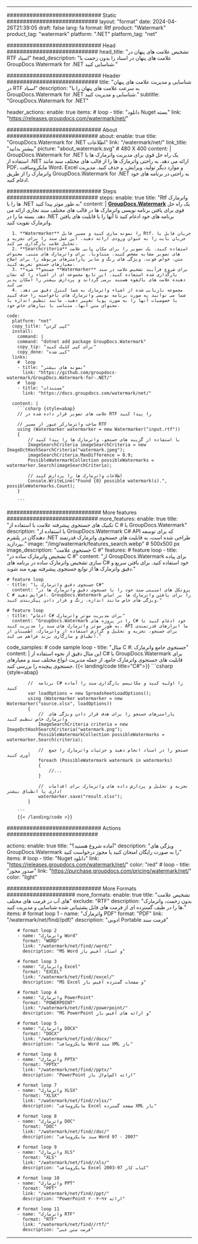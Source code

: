 
---
############################# Static ############################
layout: "format"
date:  2024-04-26T21:39:05
draft: false
lang: fa
format: Rtf
product: "Watermark"
product_tag: "watermark"
platform: ".NET"
platform_tag: "net"

############################# Head ############################
head_title: "تشخیص علامت های پنهان در RTF اسناد"
head_description: "علامت های پنهان در اسناد را بدون زحمت با GroupDocs.Watermark for .NET شناسایی کنید."

############################# Header ############################
title: "شناسایی و مدیریت علامت های پنهان در RTF اسناد" 
description: "به سرعت علامت های پنهان را با GroupDocs.Watermark for .NET شناسایی و مدیریت کنید."
subtitle: "GroupDocs.Watermark for .NET" 

header_actions:
  enable: true
  items:
    #  loop
    - title: "دانلود Nuget بسته"
      link: "https://releases.groupdocs.com/watermark/net/"
      
############################# About ############################
about:
    enable: true
    title: "GroupDocs.Watermark for .NET اطلاعات"
    link: "/watermark/net/"
    link_title: "بیشتر بدانید"
    picture: "about_watermark.svg" # 480 X 400
    content: |
       GroupDocs.Watermark for .NET یک راه حل قوی برای مدیریت واترمارک ها با استفاده از .NET ارائه می دهد. به راحتی واترمارک ها را از قالب های مختلف سند مانند PDF، مایکروسافت Word، Excel و موارد دیگر تولید، ویرایش، و حذف کنید. مدیریت واترمارک را از طریق GroupDocs.Watermark for .NET به راحتی در برنامه های خود ادغام کنید.

############################# Steps ############################
steps:
    enable: true
    title: "Rtf واترمارک ها را با .NET به طور موثر پیدا کنید"
    content: |
      **[GroupDocs.Watermark](https://products.groupdocs.com/watermark/net/)** یک راه حل قوی برای یافتن برنامه نویسی واترمارک ها در قالب های مختلف سند تجاری ارائه می دهد. بسته ما را در .NET برنامه های خود ادغام کنید تا آنها را با قابلیت های یافتن واترمارک تقویت کنید.
      
      1. **Watermarker** را نمونه سازی کنید و مسیر فایل Rtf، جریان فایل یا جریان بایت را به عنوان ورودی ارائه دهید. این عمل سند را برای تجزیه و تحلیل علامت بارگذاری می کند.
      2. **Searchcriteria** استفاده کنید. یک تصویر را برای مکان یابی علامت های تصویر مشابه مشخص کنید. متناوباً، برای واترمارک های متنی، محتوای متن، خواص فونت، ویژگی های رنگ و سایر پارامترهای مربوطه را برای اصلاح معیارهای جستجو تعریف کنید.
      3. **جستجو** شیء **Watermarker** برای شروع فرآیند تشخیص علامت در سند بارگذاری شده استفاده کنید. این تابع مجموعه ای از اشیاء را که نشان دهنده علامت های بالقوه هستند برمی گرداند و پردازش بیشتر را امکان پذیر می کند
      4. مجموعه بازیابی شده از اشیاء واترمارک به شما کنترل دقیق می دهد. شما می توانید به صورت برنامه نویسی واترمارک های ناخواسته را حذف کنید یا خصوصیات آنها را به صورت پویا تغییر دهید، مانند تنظیم اندازه یا محتوای متن آنها، متناسب با نیازهای خاص خود.
   
    code:
      platform: "net"
      copy_title: "کپی کردن"
      install:
        command: |
        command: "dotnet add package GroupDocs.Watermark"
        copy_tip: "برای کپی کلیک کنید"
        copy_done: "کپی شده"
      links:
        #  loop
        - title: "نمونه های بیشتر"
          link: "https://github.com/groupdocs-watermark/GroupDocs.Watermark-for-.NET/"
        #  loop
        - title: "مستندات"
          link: "https://docs.groupdocs.com/watermark/net/"
          
      content: |
        ```csharp {style=abap}
        // علامت های تصویر قرار داده شده در RTF را پیدا کنید

        // ساخت واترمارکر عبور از مسیر RTF
        using (Watermarker watermarker = new Watermarker("input.rtf"))
        {
            // با استفاده از گزینه های جستجو، واترمارک ها را پیدا کنید
            ImageSearchCriteria imageSearchCriteria = new ImageDctHashSearchCriteria("watermark.jpeg");
            imageSearchCriteria.MaxDifference = 0.9;
            PossibleWatermarkCollection possibleWatermarks = watermarker.Search(imageSearchCriteria);

            // اطلاعات واترمارک ها را پردازش کنید
            Console.WriteLine("Found {0} possible watermark(s).", possibleWatermarks.Count);
        }
        
        ```  

############################# More features ############################
more_features:
  enable: true
  title: "تکنیک های جستجوی پیشرفته علامت با استفاده از C # با GroupDocs.Watermark"
  description: "با استفاده از GroupDocs.Watermark C# API که برای توسعه دهندگان در پلتفرم .NET طراحی شده است، به قابلیت های جستجوی واترمارک قدرتمند بپردازید."
  image: "/img/watermark/features_search.webp" # 500x500 px
  image_description: "جستجوی علامت C #"
  features:
    # feature loop
    - title: "تشخیص واترمارک ساده در C #"
      content: "از GroupDocs.Watermark برای پیاده سازی تشخیص واترمارک ساده در برنامه های C# خود استفاده کنید. برای یافتن سریع و دقیق واترمارک ها از توابع جستجوی پیشرفته بهره مند شوید."

    # feature loop
    - title: "جستجوی دقیق واترمارک با C#"
      content: "پروتکل های امنیتی سند خود را با جستجوی دقیق واترمارک ها در C # افزایش دهید. GroupDocs.Watermark را برای یافتن واترمارک ها بر اساس ویژگی های خاص مانند اندازه، رنگ و قرار دادن پیکربندی کنید."

    # feature loop
    - title: "ادغام C# برای مدیریت موثر واترمارک"
      content: "GroupDocs.Watermark را در پروژه های C# خود ادغام کنید تا به طور موثر واترمارک های سند را مدیریت کنید. API ما ابزارهای قدرتمندی برای جستجو، تجزیه و تحلیل و گزارش استفاده از واترمارک، اطمینان از انطباق و سازگاری برند فراهم می کند."
      
  code_samples:
    # code sample loop
    - title: "مثال C #: جستجوی جامع واترمارک"
      content: |
        این مثال دقیق از نحوه استفاده از C# با GroupDocs.Watermark برای قابلیت های جستجوی واترمارک جامع، از جمله مدیریت انواع مختلف سند و معیارهای جستجوی پیچیده را بررسی کنید.
        {{< landing/code title="C#">}}
        ```csharp {style=abap}
        
            //  برنامه C# را اولیه کنید و مکانیسم بارگذاری سند را آماده کنید
            var loadOptions = new SpreadsheetLoadOptions();
            using (Watermarker watermarker = new Watermarker("source.xlsx", loadOptions))
            {
                //  پارامترهای جستجو را برای هدف قرار دادن ویژگی های واترمارک خاص تنظیم کنید
                ImageSearchCriteria criteria = new ImageDctHashSearchCriteria("watermark.png");
                PossibleWatermarkCollection possibleWatermarks = watermarker.Search(criteria);

                //  جستجو را در اسناد انجام دهید و جزئیات واترمارک را جمع آوری کنید
                foreach (PossibleWatermark watermark in watermarks)
                {
                    //...
                }

                //  تجزیه و تحلیل و پردازش داده های واترمارک برای اقدامات اداری یا انطباق بیشتر
                watermarker.save("result.xlsx");
            }

        ```
        {{< /landing/code >}}


############################# Actions ############################

actions:
  enable: true
  title: "آماده شروع هستید؟"
  description: "ویژگی های GroupDocs.Watermark را به صورت رایگان امتحان کنید یا مجوز درخواست کنید"
  items:
    #  loop
    - title: "Nuget دانلود"
      link: "https://releases.groupdocs.com/watermark/net/"
      color: "red"
        #  loop
    - title: "صدور مجوز"
      link: "https://purchase.groupdocs.com/pricing/watermark/net/"
      color: "light"


############################# More Formats #####################
more_formats:
    enable: true
    title: "تشخیص علامت های آب در فرمت های مختلف"
    exclude: "RTF"
    description: "بدون زحمت، واترمارک ها را در طیف گسترده ای از فرمت های فایل پشتیبانی شده شناسایی و مدیریت کنید."
    items: 
        # format loop 1
        - name: "واترمارک PDF"
          format: "PDF"
          link: "/watermark/net/find//pdf/"
          description: "ادوبی Portable فرمت سند"

        # format loop 2
        - name: "واترمارک Word"
          format: "WORD"
          link: "/watermark/net/find//word/"
          description: "MS Word و اسناد آفیس باز"
          
        # format loop 3
        - name: "واترمارک Excel"
          format: "EXCEL"
          link: "/watermark/net/find//excel/"
          description: "MS Excel و صفحات گسترده آفیس باز"

        # format loop 4
        - name: "واترمارک PowerPoint"
          format: "POWERPOINT"
          link: "/watermark/net/find//powerpoint/"
          description: "MS PowerPoint و ارائه های آفیس باز"

        # format loop 5
        - name: "واترمارک DOCX"
          format: "DOCX"
          link: "/watermark/net/find//docx/"
          description: "مایکروسافت Word سند XML باز"
          
        # format loop 6
        - name: "واترمارک PPTX"
          format: "PPTX"
          link: "/watermark/net/find//pptx/"
          description: "PowerPoint ارائه اکس‌ام‌ال باز"
          
        # format loop 7
        - name: "واترمارک XLSX"
          format: "XLSX"
          link: "/watermark/net/find//xlsx/"
          description: "مایکروسافت Excel صفحه گسترده XML باز"

        # format loop 8
        - name: "واترمارک DOC"
          format: "DOC"
          link: "/watermark/net/find//doc/"
          description: "سند مایکروسافت Word 97 - 2007"

        # format loop 9
        - name: "واترمارک XLS"
          format: "XLS"
          link: "/watermark/net/find//xls/"
          description: "مایکروسافت Excel کتاب کار 97-2003"

        # format loop 10
        - name: "واترمارک PPT"
          format: "PPT"
          link: "/watermark/net/find//ppt/"
          description: "PowerPoint ارائه ۹۷—۲۰۰۳"

        # format loop 11
        - name: "واترمارک RTF"
          format: "RTF"
          link: "/watermark/net/find//rtf/"
          description: "فرمت متن غنی"

---